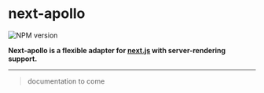 # next-apollo

![NPM version](https://img.shields.io/npm/v/next.svg)

**Next-apollo is a flexible adapter for [next.js](https://github.com/zeit/next.js) with server-rendering support.**

---

> documentation to come